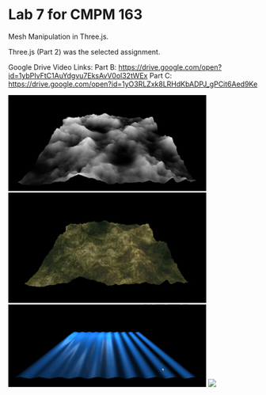 # Lab 7 for CMPM 163
Mesh Manipulation in Three.js.

Three.js (Part 2) was the selected assignment.

Google Drive Video Links:
Part B: https://drive.google.com/open?id=1ybPIvFtC1AuYdgvu7EksAvV0ol32tWEx
Part C: https://drive.google.com/open?id=1yO3RLZxk8LRHdKbADPJ_gPCit6Aed9Ke

<img src="images/lab7part1heightmap.png" width="400">
<img src="images/lab7part1texturemap.png" width="400">
<img src="images/lab7part2demo.gif" width="400">
<img src="images/lab7part3demo.gif" width="400">
